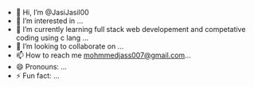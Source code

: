 - 👋 Hi, I’m @JasiJasil00
- 👀 I’m interested in ...
- 🌱 I’m currently learning full stack web developement and competative coding using c lang ...
- 💞️ I’m looking to collaborate on ...
- 📫 How to reach me mohmmedjass007@gmail.com...
- 😄 Pronouns: ...
- ⚡ Fun fact: ...

<!---
JasiJasil00/JasiJasil00 is a ✨ special ✨ repository because its `README.md` (this file) appears on your GitHub profile.
You can click the Preview link to take a look at your changes.
--->

